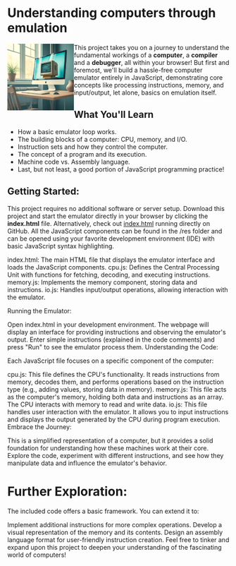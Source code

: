# Understanding computers through emulation

<img src="/res/image_fx_a_computer_in_a_computer_B.jpg?raw=true" width=30% align="left">

This project takes you on a journey to understand the fundamental workings of a **computer**, a **compiler** and a **debugger**, all within your browser! But first and foremost, we'll build a hassle-free computer emulator entirely in JavaScript, demonstrating core concepts like processing instructions, memory, and input/output, let alone, basics on emulation itself.

## What You'll Learn

- How a basic emulator loop works.
- The building blocks of a computer: CPU, memory, and I/O.
- Instruction sets and how they control the computer.
- The concept of a program and its execution.
- Machine code vs. Assembly language.
- Last, but not least, a good portion of JavaScript programming practice!

## Getting Started:

This project requires no additional software or server setup. Download this project and start the emulator directly in your browser by clicking the **index.html** file.  Alternatively, check out [index.html](GitHub.io) running directly on GitHub.
All the JavaScript components can be found in the /res folder and can be opened using your favorite development environment (IDE) with basic JavaScript syntax highlighting.

index.html: The main HTML file that displays the emulator interface and loads the JavaScript components.
cpu.js: Defines the Central Processing Unit with functions for fetching, decoding, and executing instructions.
memory.js: Implements the memory component, storing data and instructions.
io.js: Handles input/output operations, allowing interaction with the emulator.


Running the Emulator:

Open index.html in your development environment.
The webpage will display an interface for providing instructions and observing the emulator's output.
Enter simple instructions (explained in the code comments) and press "Run" to see the emulator process them.
Understanding the Code:

Each JavaScript file focuses on a specific component of the computer:

cpu.js: This file defines the CPU's functionality. It reads instructions from memory, decodes them, and performs operations based on the instruction type (e.g., adding values, storing data in memory).
memory.js: This file acts as the computer's memory, holding both data and instructions as an array. The CPU interacts with memory to read and write data.
io.js: This file handles user interaction with the emulator. It allows you to input instructions and displays the output generated by the CPU during program execution.
Embrace the Journey:

This is a simplified representation of a computer, but it provides a solid foundation for understanding how these machines work at their core. Explore the code, experiment with different instructions, and see how they manipulate data and influence the emulator's behavior.

# Further Exploration:

The included code offers a basic framework. You can extend it to:

Implement additional instructions for more complex operations.
Develop a visual representation of the memory and its contents.
Design an assembly language format for user-friendly instruction creation.
Feel free to tinker and expand upon this project to deepen your understanding of the fascinating world of computers!
